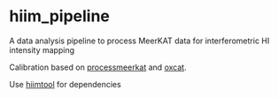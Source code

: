# hiim_pipeline

A data analysis pipeline to process MeerKAT data for interferometric HI intensity mapping

Calibration based on [processmeerkat](https://github.com/idia-astro/pipelines) and [oxcat](https://github.com/IanHeywood/oxkat).

Use [hiimtool](https://github.com/zhaotingchen/hiimtool) for dependencies